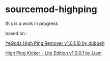 # sourcemod-highping
this is a work in progress

based on : 

[YeGods High Ping Remover v1.0.1.10 by dubbeh](https://forums.alliedmods.net/showthread.php?t=57944)

[High Ping Kicker - Lite Edition v1.0.0.1 by Liam](https://forums.alliedmods.net/showthread.php?p=701420?p=701420)
